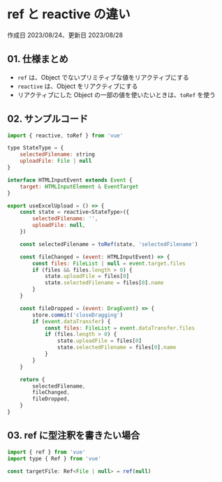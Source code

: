 # ref と reactive の違い

作成日 2023/08/24、更新日 2023/08/28

## 01. 仕様まとめ

- `ref` は、Object でないプリミティブな値をリアクティブにする
- `reactive` は、Object をリアクティブにする
- リアクティブにした Object の一部の値を使いたいときは、`toRef` を使う

## 02. サンプルコード

```javascript
import { reactive, toRef } from 'vue'

type StateType = {
    selectedFilename: string
    uploadFile: File | null
}

interface HTMLInputEvent extends Event {
    target: HTMLInputElement & EventTarget
}

export useExcelUpload = () => {
    const state = reactive<StateType>({
        selectedFilename: '',
        uploadFile: null,
    })

    const selectedFilename = toRef(state, 'selectedFilename')

    const fileChanged = (event: HTMLInputEvent) => {
        const files: FileList | null = event.target.files
        if (files && files.length > 0) {
            state.uploadFile = files[0]
            state.selectedFilename = files[0].name
        }
    }

    const fileDropped = (event: DragEvent) => {
        store.commit('closeDragging')
        if (event.dataTransfer) {
            const files: FileList = event.dataTransfer.files
            if (files.length > 0) {
                state.uploadFile = files[0]
                state.selectedFilename = files[0].name
            }
        }
    }

    return {
        selectedFilename,
        fileChanged,
        fileDropped,
    }
}
```

## 03. ref に型注釈を書きたい場合

```javascript
import { ref } from 'vue'
import type { Ref } from 'vue'

const targetFile: Ref<File | null> = ref(null)
```

